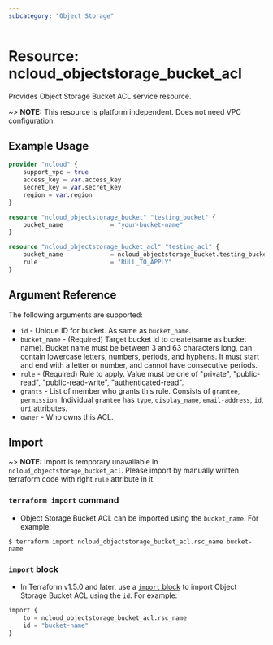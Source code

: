 ```yaml
---
subcategory: "Object Storage"
---
```



# Resource: ncloud_objectstorage_bucket_acl

Provides Object Storage Bucket ACL service resource.

~> **NOTE:** This resource is platform independent. Does not need VPC configuration.

## Example Usage

```terraform
provider "ncloud" {
    support_vpc = true
    access_key = var.access_key
    secret_key = var.secret_key
    region = var.region
}

resource "ncloud_objectstorage_bucket" "testing_bucket" {
    bucket_name				= "your-bucket-name"
}

resource "ncloud_objectstorage_bucket_acl" "testing_acl" {
    bucket_name				= ncloud_objectstorage_bucket.testing_bucket.bucket_name
    rule					= "RULL_TO_APPLY"
}
```

## Argument Reference

The following arguments are supported:

* `id` - Unique ID for bucket. As same as `bucket_name`.
* `bucket_name` - (Required) Target bucket id to create(same as bucket name). Bucket name must be between 3 and 63 characters long, can contain lowercase letters, numbers, periods, and hyphens. It must start and end with a letter or number, and cannot have consecutive periods.
* `rule` - (Required) Rule to apply. Value must be one of "private", "public-read", "public-read-write", "authenticated-read".
* `grants` - List of member who grants this rule. Consists of `grantee`, `permission`. Individual `grantee` has `type`, `display_name`, `email-address`, `id`, `uri` attributes.
* `owner` - Who owns this ACL.

## Import

~> **NOTE:** Import is temporary unavailable in `ncloud_objectstorage_bucket_acl`. Please import by manually written terraform code with right `rule` attribute in it.

### `terraform import` command

* Object Storage Bucket ACL can be imported using the `bucket_name`. For example:

```console
$ terraform import ncloud_objectstorage_bucket_acl.rsc_name bucket-name
```

### `import` block

* In Terraform v1.5.0 and later, use a [`import` block](https://developer.hashicorp.com/terraform/language/import) to import Object Storage Bucket ACL using the `id`. For example:

```terraform
import {
    to = ncloud_objectstorage_bucket_acl.rsc_name
    id = "bucket-name"
}
```